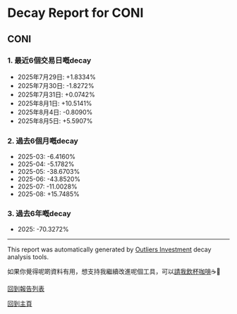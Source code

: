 # Decay Report for CONI

## CONI

### 1. 最近6個交易日嘅decay

- 2025年7月29日: +1.8334%
- 2025年7月30日: -1.8272%
- 2025年7月31日: +0.0742%
- 2025年8月1日: +10.5141%
- 2025年8月4日: -0.8090%
- 2025年8月5日: +5.5907%

### 2. 過去6個月嘅decay

- 2025-03: -6.4160%
- 2025-04: -5.1782%
- 2025-05: -38.6703%
- 2025-06: -43.8520%
- 2025-07: -11.0028%
- 2025-08: +15.7485%

### 3. 過去6年嘅decay

- 2025: -70.3272%

------------------------------
This report was automatically generated by [Outliers Investment](https://outliersecon.github.io/Outliers-Investment/) decay analysis tools.

如果你覺得呢啲資料有用，想支持我繼續改進呢個工具，可以[請我飲杯咖啡](https://buymeacoffee.com/outliersecon)☕🙏

[回到報告列表](https://outliersecon.github.io/Outliers-Investment/reports/reports_public)

[回到主頁](https://outliersecon.github.io/Outliers-Investment/)